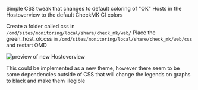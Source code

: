 Simple CSS tweak that changes to default coloring of "OK" Hosts in the Hostoverview to the default CheckMK CI colors

Create a folder called css in ```/omd/sites/monitoring/local/share/check_mk/web/```
Place the green_host_ok.css in  ```/omd/sites/monitoring/local/share/check_mk/web/css``` and restart OMD

![preview of new Hostoverview](https://i.imgur.com/XuTCtow.png)

This could be implemented as a new theme, however there seem to be some dependencies outside of CSS that will change the legends on graphs to black and make them illegible
